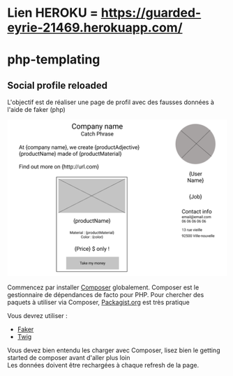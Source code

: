 # Lien HEROKU = https://guarded-eyrie-21469.herokuapp.com/


# php-templating

## Social profile reloaded

L'objectif est de réaliser une page de profil avec des fausses données à l'aide de faker (php)

![](https://github.com/SimplonTlse02/fake-profile/raw/master/wireframe.png)

Commencez par installer [Composer](https://getcomposer.org/doc/00-intro.md#installation-linux-unix-osx) globalement.
Composer est le gestionnaire de dépendances de facto pour PHP.
Pour chercher des paquets à utiliser via Composer, [Packagist.org](https://packagist.org/) est très pratique


Vous devrez utiliser :
- [Faker](https://github.com/fzaninotto/Faker)
- [Twig](http://twig.sensiolabs.org/doc/2.x/)

Vous devez bien entendu les charger avec Composer, lisez bien le getting started de composer avant d'aller plus loin  
Les données doivent être rechargées à chaque refresh de la page.
